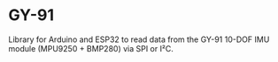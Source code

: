 # GY-91
Library for Arduino and ESP32 to read data from the GY-91 10-DOF IMU module (MPU9250 + BMP280) via SPI or I²C.
